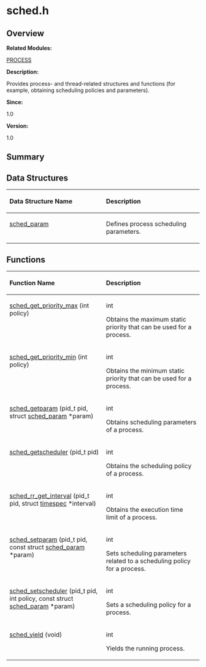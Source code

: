 # sched.h<a name="ZH-CN_TOPIC_0000001055547982"></a>

## **Overview**<a name="section1674309400084832"></a>

**Related Modules:**

[PROCESS](PROCESS.md)

**Description:**

Provides process- and thread-related structures and functions \(for example, obtaining scheduling policies and parameters\). 

**Since:**

1.0

**Version:**

1.0

## **Summary**<a name="section2102270390084832"></a>

## Data Structures<a name="nested-classes"></a>

<a name="table76136569084832"></a>
<table><thead align="left"><tr id="row673019051084832"><th class="cellrowborder" valign="top" width="50%" id="mcps1.1.3.1.1"><p id="p1724456940084832"><a name="p1724456940084832"></a><a name="p1724456940084832"></a>Data Structure Name</p>
</th>
<th class="cellrowborder" valign="top" width="50%" id="mcps1.1.3.1.2"><p id="p559383879084832"><a name="p559383879084832"></a><a name="p559383879084832"></a>Description</p>
</th>
</tr>
</thead>
<tbody><tr id="row281971899084832"><td class="cellrowborder" valign="top" width="50%" headers="mcps1.1.3.1.1 "><p id="p2094526267084832"><a name="p2094526267084832"></a><a name="p2094526267084832"></a><a href="sched_param.md">sched_param</a></p>
</td>
<td class="cellrowborder" valign="top" width="50%" headers="mcps1.1.3.1.2 "><p id="p219643089084832"><a name="p219643089084832"></a><a name="p219643089084832"></a>Defines process scheduling parameters. </p>
</td>
</tr>
</tbody>
</table>

## Functions<a name="func-members"></a>

<a name="table726292122084832"></a>
<table><thead align="left"><tr id="row714472971084832"><th class="cellrowborder" valign="top" width="50%" id="mcps1.1.3.1.1"><p id="p2067679953084832"><a name="p2067679953084832"></a><a name="p2067679953084832"></a>Function Name</p>
</th>
<th class="cellrowborder" valign="top" width="50%" id="mcps1.1.3.1.2"><p id="p883810261084832"><a name="p883810261084832"></a><a name="p883810261084832"></a>Description</p>
</th>
</tr>
</thead>
<tbody><tr id="row1041160385084832"><td class="cellrowborder" valign="top" width="50%" headers="mcps1.1.3.1.1 "><p id="p974080666084832"><a name="p974080666084832"></a><a name="p974080666084832"></a><a href="PROCESS.md#gafaebd1698caeb9b9b9e614ad84edd609">sched_get_priority_max</a> (int policy)</p>
</td>
<td class="cellrowborder" valign="top" width="50%" headers="mcps1.1.3.1.2 "><p id="p1930059467084832"><a name="p1930059467084832"></a><a name="p1930059467084832"></a>int&nbsp;</p>
<p id="p623666001084832"><a name="p623666001084832"></a><a name="p623666001084832"></a>Obtains the maximum static priority that can be used for a process. </p>
</td>
</tr>
<tr id="row400886103084832"><td class="cellrowborder" valign="top" width="50%" headers="mcps1.1.3.1.1 "><p id="p1351723838084832"><a name="p1351723838084832"></a><a name="p1351723838084832"></a><a href="PROCESS.md#gaf1f370fc36ea6b22ed42b5ee3cf82a81">sched_get_priority_min</a> (int policy)</p>
</td>
<td class="cellrowborder" valign="top" width="50%" headers="mcps1.1.3.1.2 "><p id="p1788610545084832"><a name="p1788610545084832"></a><a name="p1788610545084832"></a>int&nbsp;</p>
<p id="p76126684084832"><a name="p76126684084832"></a><a name="p76126684084832"></a>Obtains the minimum static priority that can be used for a process. </p>
</td>
</tr>
<tr id="row436561363084832"><td class="cellrowborder" valign="top" width="50%" headers="mcps1.1.3.1.1 "><p id="p838177490084832"><a name="p838177490084832"></a><a name="p838177490084832"></a><a href="PROCESS.md#ga563c7ac53bac2c1b51379147e66c44ec">sched_getparam</a> (pid_t pid, struct <a href="sched_param.md">sched_param</a> *param)</p>
</td>
<td class="cellrowborder" valign="top" width="50%" headers="mcps1.1.3.1.2 "><p id="p1242628305084832"><a name="p1242628305084832"></a><a name="p1242628305084832"></a>int&nbsp;</p>
<p id="p3526901084832"><a name="p3526901084832"></a><a name="p3526901084832"></a>Obtains scheduling parameters of a process. </p>
</td>
</tr>
<tr id="row402593533084832"><td class="cellrowborder" valign="top" width="50%" headers="mcps1.1.3.1.1 "><p id="p362326562084832"><a name="p362326562084832"></a><a name="p362326562084832"></a><a href="PROCESS.md#ga99fcb2532b1482d236dc04495a3f194d">sched_getscheduler</a> (pid_t pid)</p>
</td>
<td class="cellrowborder" valign="top" width="50%" headers="mcps1.1.3.1.2 "><p id="p2136513765084832"><a name="p2136513765084832"></a><a name="p2136513765084832"></a>int&nbsp;</p>
<p id="p1923505825084832"><a name="p1923505825084832"></a><a name="p1923505825084832"></a>Obtains the scheduling policy of a process. </p>
</td>
</tr>
<tr id="row1100941662084832"><td class="cellrowborder" valign="top" width="50%" headers="mcps1.1.3.1.1 "><p id="p1464769697084832"><a name="p1464769697084832"></a><a name="p1464769697084832"></a><a href="PROCESS.md#ga484f0eb93529d29a66e24485725c4c7b">sched_rr_get_interval</a> (pid_t pid, struct <a href="timespec.md">timespec</a> *interval)</p>
</td>
<td class="cellrowborder" valign="top" width="50%" headers="mcps1.1.3.1.2 "><p id="p771937703084832"><a name="p771937703084832"></a><a name="p771937703084832"></a>int&nbsp;</p>
<p id="p1412945204084832"><a name="p1412945204084832"></a><a name="p1412945204084832"></a>Obtains the execution time limit of a process. </p>
</td>
</tr>
<tr id="row549862058084832"><td class="cellrowborder" valign="top" width="50%" headers="mcps1.1.3.1.1 "><p id="p424160286084832"><a name="p424160286084832"></a><a name="p424160286084832"></a><a href="PROCESS.md#ga06b497c4ea6bbabd2b62ba1a8a848a1b">sched_setparam</a> (pid_t pid, const struct <a href="sched_param.md">sched_param</a> *param)</p>
</td>
<td class="cellrowborder" valign="top" width="50%" headers="mcps1.1.3.1.2 "><p id="p193239513084832"><a name="p193239513084832"></a><a name="p193239513084832"></a>int&nbsp;</p>
<p id="p765545272084832"><a name="p765545272084832"></a><a name="p765545272084832"></a>Sets scheduling parameters related to a scheduling policy for a process. </p>
</td>
</tr>
<tr id="row462179729084832"><td class="cellrowborder" valign="top" width="50%" headers="mcps1.1.3.1.1 "><p id="p508209585084832"><a name="p508209585084832"></a><a name="p508209585084832"></a><a href="PROCESS.md#ga84ad29a6f2ad27370df09c664ac65eac">sched_setscheduler</a> (pid_t pid, int policy, const struct <a href="sched_param.md">sched_param</a> *param)</p>
</td>
<td class="cellrowborder" valign="top" width="50%" headers="mcps1.1.3.1.2 "><p id="p1599663949084832"><a name="p1599663949084832"></a><a name="p1599663949084832"></a>int&nbsp;</p>
<p id="p469348614084832"><a name="p469348614084832"></a><a name="p469348614084832"></a>Sets a scheduling policy for a process. </p>
</td>
</tr>
<tr id="row1664166845084832"><td class="cellrowborder" valign="top" width="50%" headers="mcps1.1.3.1.1 "><p id="p620033358084832"><a name="p620033358084832"></a><a name="p620033358084832"></a><a href="PROCESS.md#ga357cd4b34c13011749dfffb42b489f09">sched_yield</a> (void)</p>
</td>
<td class="cellrowborder" valign="top" width="50%" headers="mcps1.1.3.1.2 "><p id="p19142245084832"><a name="p19142245084832"></a><a name="p19142245084832"></a>int&nbsp;</p>
<p id="p1200500819084832"><a name="p1200500819084832"></a><a name="p1200500819084832"></a>Yields the running process. </p>
</td>
</tr>
</tbody>
</table>

